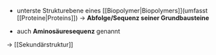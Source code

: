 - unterste Strukturebene eines [[Biopolymer|Biopolymers]](umfasst [[Proteine|Proteins]])
-> **Abfolge/Sequenz seiner Grundbausteine**

- auch **Aminosäuresequenz** genannt

-> [[Sekundärstruktur]]